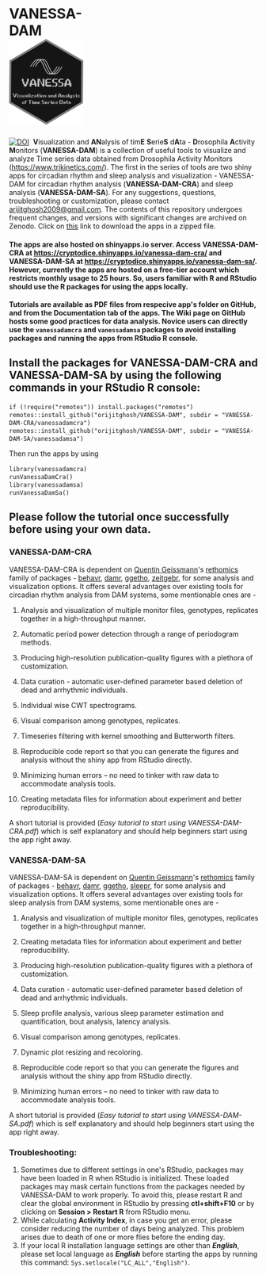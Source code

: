 # VANESSA-DAM&nbsp;&nbsp;&nbsp;&nbsp;&nbsp;&nbsp;&nbsp;&nbsp;&nbsp;&nbsp;&nbsp;&nbsp;&nbsp;&nbsp;&nbsp;&nbsp;&nbsp;&nbsp;&nbsp;&nbsp;&nbsp;&nbsp;&nbsp;&nbsp;&nbsp;&nbsp;&nbsp;&nbsp;&nbsp;&nbsp;&nbsp;&nbsp;&nbsp;&nbsp;&nbsp;&nbsp;&nbsp;&nbsp;&nbsp;&nbsp;&nbsp;&nbsp;&nbsp;&nbsp;&nbsp;&nbsp;&nbsp;&nbsp;<img src="VANESSA-DAM-CRA/VANESSA_hex.png" alt="VANESSA hex" width="150" />
 [![DOI](https://zenodo.org/badge/326950938.svg)](https://zenodo.org/badge/latestdoi/326950938)&nbsp;
**V**isualization and **AN**alysis of tim**E** **S**erie**S** d**A**ta - **D**rosophila **A**ctivity **M**onitors (**VANESSA-DAM**) is a collection of useful tools to visualize and analyze Time series data obtained from Drosophila Activity Monitors (https://www.trikinetics.com/). The first in the series of tools are two shiny apps for circadian rhythm and sleep analysis and visualization - VANESSA-DAM for circadian rhythm analysis (**VANESSA-DAM-CRA**) and sleep analysis (**VANESSA-DAM-SA**). For any suggestions, questions, troubleshooting or customization, please contact arijitghosh2009@gmail.com. The contents of this repository undergoes frequent changes, and versions with significant changes are archived on Zenodo. Click on [this](https://github.com/orijitghosh/VANESSA-DAM/archive/refs/heads/main.zip) link to download the apps in a zipped file.


#### The apps are also hosted on shinyapps.io server. Access VANESSA-DAM-CRA at https://cryptodice.shinyapps.io/vanessa-dam-cra/ and VANESSA-DAM-SA at https://cryptodice.shinyapps.io/vanessa-dam-sa/. However, currently the apps are hosted on a free-tier account which restricts monthly usage to 25 hours. So, users familiar with R and RStudio should use the R packages for using the apps locally.

#### Tutorials are available as PDF files from respecive app's folder on GitHub, and from the Documentation tab of the apps. The Wiki page on GitHub hosts some good practices for data analysis. Novice users can directly use the ```vanessadamcra``` and ```vanessadamsa``` packages to avoid installing packages and running the apps from RStudio R console.

## Install the packages for VANESSA-DAM-CRA and VANESSA-DAM-SA by using the following commands in your RStudio R console:
```
if (!require("remotes")) install.packages("remotes")
remotes::install_github("orijitghosh/VANESSA-DAM", subdir = "VANESSA-DAM-CRA/vanessadamcra")
remotes::install_github("orijitghosh/VANESSA-DAM", subdir = "VANESSA-DAM-SA/vanessadamsa")
```
Then run the apps by using
```
library(vanessadamcra)
runVanessaDamCra()
library(vanessadamsa)
runVanessaDamSa()
```

## Please follow the tutorial once successfully before using your own data.

### **VANESSA-DAM-CRA**

VANESSA-DAM-CRA is dependent on [Quentin Geissmann](https://github.com/qgeissmann)'s [rethomics](https://github.com/rethomics) family of packages - [behavr](https://github.com/rethomics/behavr), [damr](https://github.com/rethomics/damr), [ggetho](https://github.com/rethomics/ggetho), [zeitgebr](https://github.com/rethomics/zeitgebr), for some analysis and visualization options. It offers several advantages over existing tools for circadian rhythm analysis from DAM systems, some mentionable ones are - 

1. Analysis and visualization of multiple monitor files, genotypes, replicates together in a high-throughput manner.

2. Automatic period power detection through a range of periodogram methods.

3. Producing high-resolution publication-quality figures with a plethora of customization.

4. Data curation - automatic user-defined parameter based deletion of dead and arrhythmic individuals.

5. Individual wise CWT spectrograms.

6. Visual comparison among genotypes, replicates.

7. Timeseries filtering with kernel smoothing and Butterworth filters.

8. Reproducible code report so that you can generate the figures and analysis without the shiny app from RStudio directly.

9. Minimizing human errors – no need to tinker with raw data to accommodate analysis tools.

10. Creating metadata files for information about experiment and better reproducibility.

A short tutorial is provided (*Easy tutorial to start using VANESSA-DAM-CRA.pdf*) which is self explanatory and should help beginners start using the app right away.

### **VANESSA-DAM-SA**

VANESSA-DAM-SA is dependent on [Quentin Geissmann](https://github.com/qgeissmann)'s [rethomics](https://github.com/rethomics) family of packages - [behavr](https://github.com/rethomics/behavr), [damr](https://github.com/rethomics/damr), [ggetho](https://github.com/rethomics/ggetho), [sleepr](https://github.com/rethomics/sleepr), for some analysis and visualization options. It offers several advantages over existing tools for sleep analysis from DAM systems, some mentionable ones are - 

1. Analysis and visualization of multiple monitor files, genotypes, replicates together in a high-throughput manner.

2. Creating metadata files for information about experiment and better reproducibility.

3. Producing high-resolution publication-quality figures with a plethora of customization.

4. Data curation - automatic user-defined parameter based deletion of dead and arrhythmic individuals.

5. Sleep profile analysis, various sleep parameter estimation and quantification, bout analysis, latency analysis.

6. Visual comparison among genotypes, replicates.

7. Dynamic plot resizing and recoloring.

8. Reproducible code report so that you can generate the figures and analysis without the shiny app from RStudio directly.

9. Minimizing human errors – no need to tinker with raw data to accommodate analysis tools.

A short tutorial is provided (*Easy tutorial to start using VANESSA-DAM-SA.pdf*) which is self explanatory and should help beginners start using the app right away.

### Troubleshooting:
1. Sometimes due to different settings in one's RStudio, packages may have been loaded in R when RStudio is initialized. These loaded packages may mask certain functions from the packages needed by VANESSA-DAM to work properly. To avoid this, please restart R and clear the global environment in RStudio by pressing **ctl+shift+F10** or by clicking on **Session > Restart R** from RStudio menu.
2. While calculating **Activity Index**, in case you get an error, please consider reducing the number of days being analyzed. This problem arises due to death of one or more flies before the ending day.
3. If your local R installation language settings are other than **_English_**, please set local language as **_English_** before starting the apps by running this command: ```Sys.setlocale("LC_ALL","English")```.
